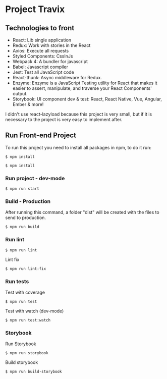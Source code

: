 # Project Travix

## Technologies to front

- React: Lib single application
- Redux: Work with stories in the React
- Axios: Execute all requests
- Styled Components: CssInJs
- Webpack 4: A bundler for javascript
- Babel: Javascript compiler
- Jest: Test all JavaScript code
- React-thunk: Async middleware for Redux.
- Enzyme: Enzyme is a JavaScript Testing utility for React that makes it easier to assert, manipulate, and traverse your React Components' output.
- Storybook: UI component dev & test: React, React Native, Vue, Angular, Ember & more!

I didn't use react-lazyload because this project is very small, but if it is necessary to the project is very easy to implement after.

## Run Front-end Project

  To run this project you need to install all packages in npm, to do it run:

`$ npm install`

`$ npm install`

### Run project - dev-mode

`$ npm run start`

### Build - Production

After running this command, a folder "dist" will be created with the files to send to production.

`$ npm run build`

### Run lint

`$ npm run lint`

Lint fix

`$ npm run lint:fix`

### Run tests

Test with coverage

`$ npm run test`

Test with watch (dev-mode)

`$ npm run test:watch`

### Storybook

Run Storybook

`$ npm run storybook`

Build storybook

`$ npm run build-storybook`
